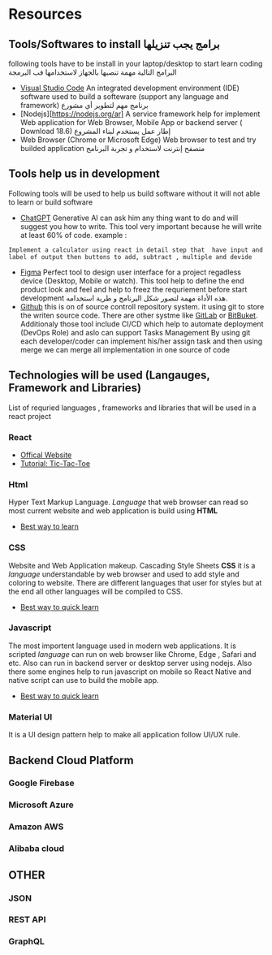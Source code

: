 # Resources

## Tools/Softwares to install برامج يجب تنزيلها
following tools have to be install in your laptop/desktop to start learn coding
البرامج التالية مهمة تنصبها بالجهاز لاستخدامها فب البرمجة
- [Visual Studio Code](https://code.visualstudio.com/])
   An integrated development environment (IDE) software used to build a softeware (support any language and framework)
  برنامج مهم لتطوير أي مشورع
- [Nodejs][https://nodejs.org/ar]
  A service framework help for implement Web application for Web Browser, Mobile App or backend server ( Download 18.6)
  إطار عمل يستخدم لبناء المشروع
- Web Browser (Chrome or Microsoft Edge)
  Web browser to test and try builded application
  متصفح إنترنت لاستخدام و تجربة البرنامج
   
## Tools help us in development
Following tools will be used to help us build software without it will not able to learn or build software

- [ChatGPT](https://chat.openai.com)
  Generative AI can ask him any thing want to do and will suggest you how to write. This tool very important because he will write at least 60% of code. example :
```
Implement a calculator using react in detail step that  have input and label of output then buttons to add, subtract , multiple and devide
```
- [Figma](https://www.figma.com)
  Perfect tool to design user interface for a project regadless device (Desktop, Mobile or watch). This tool help to define the end product look and feel and help to freez the requriement before start development
  هذه الأداة مهمة لتصور شكل البرنامج و طرية استخدامه.
- [Github](https://www.github.com)
  this is on of source controll repository system. it using git to store the writen source code. There are other systme like [GitLab](https://about.gitlab.com) or [BitBuket](https://bitbucket.org). Additionaly those tool include CI/CD which help to automate deployment (DevOps Role) and aslo can support Tasks Management
  By using git each developer/coder can implement his/her assign task and then using merge we can merge all implementation in one source of code

## Technologies will be used (Langauges, Framework and Libraries)
List of requried languages , frameworks and libraries that will be used in a react project

### React
   - [Offical Website](https://react.dev)
   - [Tutorial: Tic-Tac-Toe](https://react.dev/learn/tutorial-tic-tac-toe)
### Html
Hyper Text Markup Language. *Language* that web browser can read so most current website and web application is build using **HTML**
- [Best way to learn](https://www.w3schools.com/html/default.asp)

### CSS
Website and Web Application makeup. Cascading Style Sheets **CSS** it is a *language* understandable by web browser and used to add style and coloring to website. There are different languages that user for styles but at the end all other languages will be compiled to CSS.
- [Best way to quick learn]()

### Javascript
The most importent language used in modern web applications. It is scripted *language* can run on web browser like Chrome, Edge , Safari and etc. Also can run in backend server or desktop server using nodejs. Also there some engines help to run javascript on mobile so React Native and native script can use to build the mobile app.
- [Best way to quick learn]()

### Material UI
It is a UI design pattern help to make all application follow UI/UX rule.

## Backend Cloud Platform

### Google Firebase

### Microsoft Azure

### Amazon AWS

### Alibaba cloud

## OTHER

### JSON

### REST API

### GraphQL
